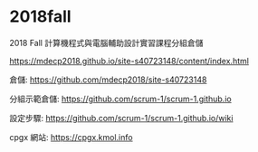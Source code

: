 # 2018fall
2018 Fall 計算機程式與電腦輔助設計實習課程分組倉儲

https://mdecp2018.github.io/site-s40723148/content/index.html

倉儲: https://github.com/mdecp2018/site-s40723148

分組示範倉儲: https://github.com/scrum-1/scrum-1.github.io

設定步驟: https://github.com/scrum-1/scrum-1.github.io/wiki

cpgx 網站: https://cpgx.kmol.info

